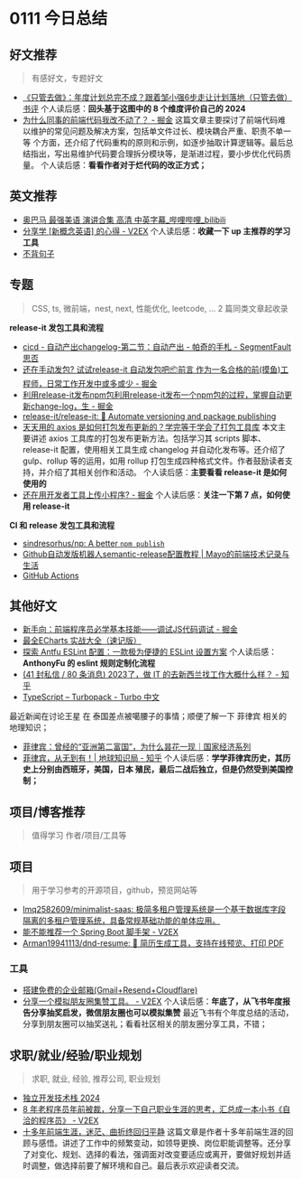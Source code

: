 
# 0111 今日总结

## 好文推荐
> 有感好文，专题好文

- [《只管去做》：年度计划总完不成？跟着邹小强6步走让计划落地（只管去做）书评](https://book.douban.com/review/13551519/)  个人读后感：**回头基于这图中的 8 个维度评价自己的 2024**
- [为什么同事的前端代码我改不动了？ - 掘金](https://juejin.cn/post/7438647460219961395#heading-1) 这篇文章主要探讨了前端代码难以维护的常见问题及解决方案，包括单文件过长、模块耦合严重、职责不单一等  个方面，还介绍了代码重构的原则和示例，如逐步抽取计算逻辑等。最后总结指出，写出易维护代码要合理拆分模块等，是渐进过程，要小步优化代码质量。 个人读后感：**看看作者对于烂代码的改正方式；**

## 英文推荐


- [奥巴马 最强美语 演讲合集 高清 中英字幕_哔哩哔哩_bilibili](https://www.bilibili.com/video/BV1fA411J7sP/?spm_id_from=333.337.search-card.all.click&vd_source=97ca2403e645c8e1787c35d7a06f7d45)  
- [分享学 [新概念英语] 的心得 - V2EX](https://www.v2ex.com/t/1104081#reply23)  个人读后感：**收藏一下 up 主推荐的学习工具**
- [不背句子](https://www.bubeijuzi.com/)  


## 专题
> CSS, ts, 微前端，nest, next, 性能优化, leetcode, ... 2 篇同类文章起收录

**release-it 发包工具和流程**

- [cicd - 自动产出changelog-第二节：自动产出 - 帕奇的手札 - SegmentFault 思否](https://segmentfault.com/a/1190000039813329)  
- [还在手动发包? 试试release-it 自动发包吧📦前言 作为一名合格的前(摸鱼)工程师，日常工作开发中或多或少 - 掘金](https://juejin.cn/post/7172885546362994702)  
- [利用release-it发布npm包利用release-it发布一个npm包的过程，掌握自动更新change-log，生 - 掘金](https://juejin.cn/post/7212529038875361339#heading-11)  
- [release-it/release-it: 🚀 Automate versioning and package publishing](https://github.com/release-it/release-it)  
- [天天用的 axios 是如何打包发布更新的？学完等于学会了打包工具库](https://juejin.cn/post/7366459005883203610#heading-14) 本文主要讲述 axios 工具库的打包发布更新方法。包括学习其 scripts 脚本、release-it 配置，使用相关工具生成 changelog 并自动化发布等。还介绍了 gulp、rollup 等的运用，如用 rollup 打包生成四种格式文件。作者鼓励读者支持，并介绍了其相关创作和活动。 个人读后感：**主要看看 release-it 是如何使用的**
- [还在用开发者工具上传小程序? - 掘金](https://juejin.cn/post/7124467547163852808#heading-0)  个人读后感：**关注一下第 7 点，如何使用 release-it**

**CI 和 release 发包工具和流程**


- [sindresorhus/np: A better `npm publish`](https://github.com/sindresorhus/np)  
- [Github自动发版机器人semantic-release配置教程 | Mayo的前端技术记录与生活](https://meixg.cn/2021/01/20/semantic-release-guide/)  
- [GitHub Actions](https://release-it-pnpm.vercel.app/ci)  


## 其他好文


- [新手向：前端程序员必学基本技能——调试JS代码调试 - 掘金](https://juejin.cn/post/7030584939020042254)  
- [最全ECharts 实战大全（速记版）](https://mp.weixin.qq.com/s?__biz=MzUxNzk1MjQ0Ng==&mid=2247525001&idx=1&sn=276a8d0ee0b9a5178e3debd36bb875b4&chksm=f9926458cee5ed4e16055749eb276d008a36dad4d922104910222c44c37a78774c1199b6e26f#rd)  
- [探索 Antfu ESLint 配置：一款极为便捷的 ESLint 设置方案](https://juejin.cn/post/7451227088571908115)  个人读后感：**AnthonyFu 的 eslint 规则定制化流程**
- [(41 封私信 / 80 条消息) 2023了，做 IT 的去新西兰找工作大概什么样？ - 知乎](https://www.zhihu.com/question/602941603/answer/3520610023?utm_campaign=shareopn&utm_medium=social&utm_psn=1860370798897926145&utm_source=wechat_session)  
- [TypeScript – Turbopack - Turbo 中文](https://turbo.rust-lang.net.cn/pack/docs/features/typescript)  

最近新闻在讨论王星 在 泰国差点被噶腰子的事情；顺便了解一下 菲律宾 相关的地理知识；

- [菲律宾：曾经的“亚洲第二富国”，为什么昙花一现｜国家经济系列](https://baijiahao.baidu.com/s?id=1802796210242637671)  
- [菲律宾，从无到有！| 地球知识局 - 知乎](https://zhuanlan.zhihu.com/p/168095705)  个人读后感：**学学菲律宾历史，其历史上分别由西班牙，美国，日本 殖民，最后二战后独立，但是仍然受到美国控制；**



## 项目/博客推荐
> 值得学习 作者/项目/工具等


## 项目
> 用于学习参考的开源项目，github，预览网站等

- [lmq2582609/minimalist-saas: 极简多租户管理系统是一个基于数据库字段隔离的多租户管理系统，具备常规基础功能的单体应用。](https://github.com/lmq2582609/minimalist-saas)  
- [能不能推荐一个 Spring Boot 脚手架 - V2EX](https://www.v2ex.com/t/1103407#reply98)  
- [Arman19941113/dnd-resume: 🚀 简历生成工具，支持在线预览、打印 PDF](https://github.com/Arman19941113/dnd-resume)  

### 工具
- [搭建免费的企业邮箱(Gmail+Resend+Cloudflare)](https://javayhu.com/da-jian-mian-fei-de-qi-ye-you-xiang-gmail-resend-cloudflare/)  
- [分享一个模拟朋友圈集赞工具。 - V2EX](https://www.v2ex.com/t/865375)  个人读后感：**年底了，从飞书年度报告分享抽奖启发，微信朋友圈也可以模拟集赞** 最近飞书有个年度总结的活动，分享到朋友圈可以抽奖送礼；看看社区相关的朋友圈分享工具，不错；


## 求职/就业/经验/职业规划
> 求职, 就业, 经验, 推荐公司, 职业规划

- [独立开发技术栈 2024](https://guangzhengli.com/blog/zh/indie-hacker-tech-stack-2024/)  
- [8 年老程序员年前被裁，分享一下自己职业生涯的思考，汇总成一本小书《自洽的程序员》 - V2EX](https://www.v2ex.com/t/1104211#reply13)  
- [十多年前端生涯，迷茫、曲折终回归平静](https://juejin.cn/post/7419959206272598052) 这篇文章是作者十多年前端生涯的回顾与感悟。讲述了工作中的频繁变动，如领导更换、岗位职能调整等。还分享了对变化、规划、选择的看法，强调面对改变要适应或离开，要做好规划并适时调整，做选择前要了解环境和自己。最后表示欢迎读者交流。 


